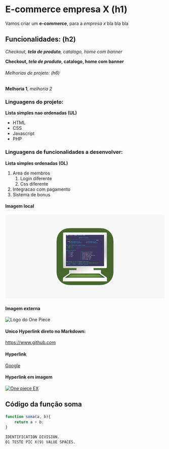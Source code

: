 # E-commerce empresa X (h1)

Vamos criar um **e-commerce**, para a *empresa x* bla bla bla

## Funcionalidades: (h2)
_Checkout, **tela de produto**, catalogo, home com banner_

**Checkout, _tela de produto_, catalogo, home com banner**

###### Melhorias de projeto: (h6)
__Melhoria 1__, _melhoria 2_

### Linguagens do projeto:
**Lista simples nao ordenadas (UL)** 
* HTML
* CSS
* Javascript
* PHP

### Linguagens de funcionalidades a desenvolver:
**Lista simples ordenadas (OL)** 
1. Area de membros
    1. Login diferente
    2. Css diferente
2. Integracao com pagamento
3. Sistema de bonus


#### Imagem local

![Logo do TN3270](img/tnlogo.png)

#### Imagem externa
![Logo do One Piece](https://onepieceex.net/wp-content/uploads/2020/06/opex_momo.png.webp)

#### Unico Hyperlink direto no Markdown:
https://www.github.com

#### Hyperlink
[Google](https://www.google.com)

#### Hyperlink em imagem
[![One piece EX](https://onepieceex.net/wp-content/uploads/2020/06/opex_momo.png.webp)](https://onepieceex.net/)

## Código da função soma

```javascript
function soma(a, b){
    return a + b;
}
```

```cobol
IDENTIFICATION DIVISION.
01 TESTE PIC X(9) VALUE SPACES.
```